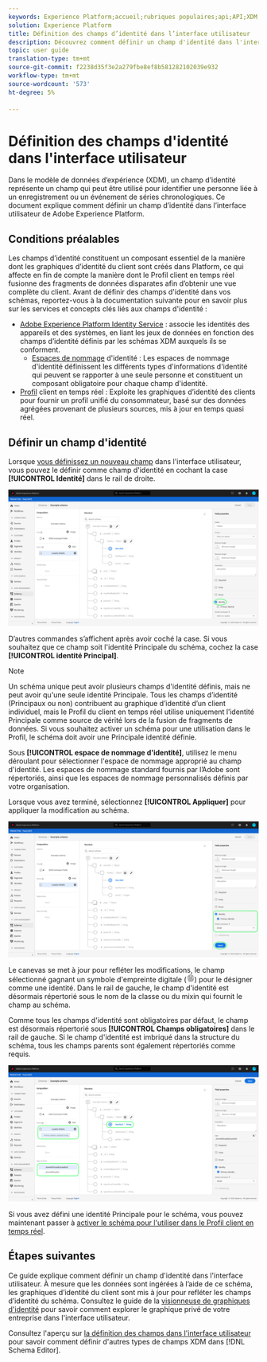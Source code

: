 ```yaml
---
keywords: Experience Platform;accueil;rubriques populaires;api;API;XDM;XDM system;experience data model;ui;workspace;identity;field;
solution: Experience Platform
title: Définition des champs d’identité dans l’interface utilisateur
description: Découvrez comment définir un champ d'identité dans l'interface utilisateur de l'Experience Platform.
topic: user guide
translation-type: tm+mt
source-git-commit: f2238d35f3e2a279fbe8ef8b581282102039e932
workflow-type: tm+mt
source-wordcount: '573'
ht-degree: 5%

---
```



# Définition des champs d&#39;identité dans l&#39;interface utilisateur

Dans le modèle de données d’expérience (XDM), un champ d’identité représente un champ qui peut être utilisé pour identifier une personne liée à un enregistrement ou un événement de séries chronologiques. Ce document explique comment définir un champ d’identité dans l’interface utilisateur de Adobe Experience Platform.

## Conditions préalables

Les champs d’identité constituent un composant essentiel de la manière dont les graphiques d’identité du client sont créés dans Platform, ce qui affecte en fin de compte la manière dont le Profil client en temps réel fusionne des fragments de données disparates afin d’obtenir une vue complète du client. Avant de définir des champs d&#39;identité dans vos schémas, reportez-vous à la documentation suivante pour en savoir plus sur les services et concepts clés liés aux champs d&#39;identité :

* [Adobe Experience Platform Identity Service](../../../identity-service/home.md) : associe les identités des appareils et des systèmes, en liant les jeux de données en fonction des champs d’identité définis par les schémas XDM auxquels ils se conforment.
   * [Espaces de nommage](../../../identity-service/namespaces.md) d&#39;identité : Les espaces de nommage d&#39;identité définissent les différents types d&#39;informations d&#39;identité qui peuvent se rapporter à une seule personne et constituent un composant obligatoire pour chaque champ d&#39;identité.
* [Profil](../../../profile/home.md) client en temps réel : Exploite les graphiques d’identité des clients pour fournir un profil unifié du consommateur, basé sur des données agrégées provenant de plusieurs sources, mis à jour en temps quasi réel.

## Définir un champ d&#39;identité

Lorsque [vous définissez un nouveau champ](./overview.md#define) dans l&#39;interface utilisateur, vous pouvez le définir comme champ d&#39;identité en cochant la case **[!UICONTROL Identité]** dans le rail de droite.

![](../../images/ui/fields/special/identity.png)

D’autres commandes s’affichent après avoir coché la case. Si vous souhaitez que ce champ soit l&#39;identité Principale du schéma, cochez la case **[!UICONTROL identité Principal]**.

>[!NOTE]
>
>Un schéma unique peut avoir plusieurs champs d&#39;identité définis, mais ne peut avoir qu&#39;une seule identité Principale. Tous les champs d’identité (Principaux ou non) contribuent au graphique d’identité d’un client individuel, mais le Profil du client en temps réel utilise uniquement l’identité Principale comme source de vérité lors de la fusion de fragments de données. Si vous souhaitez activer un schéma pour une utilisation dans le Profil, le schéma doit avoir une Principale identité définie.

Sous **[!UICONTROL espace de nommage d&#39;identité]**, utilisez le menu déroulant pour sélectionner l&#39;espace de nommage approprié au champ d&#39;identité. Les espaces de nommage standard fournis par l’Adobe sont répertoriés, ainsi que les espaces de nommage personnalisés définis par votre organisation.

Lorsque vous avez terminé, sélectionnez **[!UICONTROL Appliquer]** pour appliquer la modification au schéma.

![](../../images/ui/fields/special/identity-config.png)

Le canevas se met à jour pour refléter les modifications, le champ sélectionné gagnant un symbole d&#39;empreinte digitale (![](../../images/ui/fields/special/identity-symbol.png)) pour le désigner comme une identité. Dans le rail de gauche, le champ d&#39;identité est désormais répertorié sous le nom de la classe ou du mixin qui fournit le champ au schéma.

Comme tous les champs d&#39;identité sont obligatoires par défaut, le champ est désormais répertorié sous **[!UICONTROL Champs obligatoires]** dans le rail de gauche. Si le champ d&#39;identité est imbriqué dans la structure du schéma, tous les champs parents sont également répertoriés comme requis.

![](../../images/ui/fields/special/identity-applied.png)

Si vous avez défini une identité Principale pour le schéma, vous pouvez maintenant passer à [activer le schéma pour l&#39;utiliser dans le Profil client en temps réel](../resources/schemas.md#profile).

## Étapes suivantes

Ce guide explique comment définir un champ d&#39;identité dans l&#39;interface utilisateur. À mesure que les données sont ingérées à l’aide de ce schéma, les graphiques d’identité du client sont mis à jour pour refléter les champs d’identité du schéma. Consultez le guide de la [visionneuse de graphiques d&#39;identité](../../../identity-service/ui/identity-graph-viewer.md) pour savoir comment explorer le graphique privé de votre entreprise dans l&#39;interface utilisateur.

Consultez l&#39;aperçu sur [la définition des champs dans l&#39;interface utilisateur](./overview.md#special) pour savoir comment définir d&#39;autres types de champs XDM dans [!DNL Schema Editor].